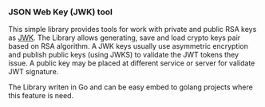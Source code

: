### JSON Web Key (JWK) tool 
This simple library provides tools for work with private and public RSA keys as [JWK](https://datatracker.ietf.org/doc/html/rfc7517).
The Library allows generating, save and load crypto keys pair based on RSA algorithm. A JWK keys usually use asymmetric encryption and publish public keys (using JWKS) to validate the JWT tokens they issue.
A public key may be placed at different service or server for validate JWT signature.

The Library writen in Go and can be easy embed to golang projects where this feature is need.



 
